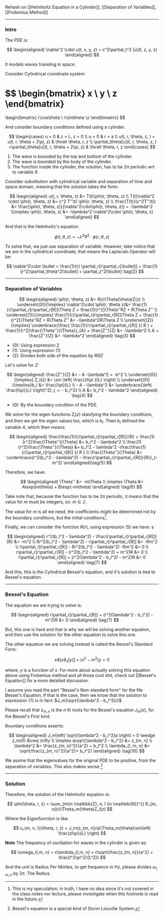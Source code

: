 Rehash on [[Helmholtz Equation in a Cylinder]], [[Separation of Variables]], [[Frobenius Method]]


---
### **Intro**

The PDE is: 

$$
\begin{aligned}
    \nabla^2 \cdot u(t, x, y, z)  = c^2\partial_t^2 [u](t, z, y, z)
\end{aligned}
$$

It models waves traveling in space. 

Consider Cylindrical coordinate system: 

$$
\begin{bmatrix}
    x \\ y \\ z
\end{bmatrix}
=
\begin{bmatrix}
    r\cos\theta \\ r\sin\theta \\z
\end{bmatrix}
$$

And consider boundary conditions defined using a cylinder. 

$$
\begin{cases}
    u = 0 & z = L, z = 0
    \\
    u = 0 & r = a
    \\
    u(t, r, \theta, z, ) = u(t, r, \theta + 2\pi, z) & \forall \theta, r, z 
    \\
    \partial_\theta[u](t, r, \theta, z, ) =\partial_\theta[u](t, r, \theta + 2\pi, z) & \forall \theta, r, z 
\end{cases}
$$

1. The wave is bounded by the top and bottom of the cylinder. 
2. The wave is bounded by the body of the cylinder. 
3. The function inside the cylinder, the solution, has to be $2\pi$ periodic wrt to variable $\theta$. 


Consider substitution with cylindrical variable and separation of time and space domain, meaning that the solution takes the form: 

$$
\begin{aligned}
    u(t, r, \theta, z) &= T(t)\phi(r, \theta, z)    
    \\
    T(t)\nabla^2 \cdot \phi(r, \theta, z) &= 
    c^2 T''(t) \phi(r, \theta, z)
    \\
    \frac{T(t)}{c^2T''(t)} &= \frac{\phi(r, \theta, z)}{\nabla^2\cdot\phi(r, \theta, z)} = -\lambda^2
    \\\implies 
    \phi(r, \theta, z) &= -\lambda^2 \nabla^2\cdot \phi(r, \theta, z)
\end{aligned}
$$

And that is the Helmholtz's equation.

$$
\phi(t, \theta, z) = -\lambda^2 \nabla^2\cdot \phi(r, \theta, z)
\tag{1}
$$

To solve that, we just use separation of variable. However, take notice that we are in the cylindrical coordinate, that means the Laplacian Operator will be: 

$$
\nabla^2\cdot \bullet = 
\frac{1}{r} \partial_r[r\partial_r[\bullet]]
+ 
\frac{1}{r^2}\partial_\theta^2[\bullet] + 
\partial_z^2[\bullet]
\tag{2}
$$

---
### **Separation of Variables**

$$
\begin{aligned}
    \phi(r, \theta, z) &= R(r)\Theta(\theta)Z(z)
    \\
    \underset{(0)}{\implies}
    \nabla^2\cdot \phi(r, \theta z)&= \frac{1}{r}\partial_r[r\partial_r[R]]\Theta Z + 
    \frac{1}{r^2}\Theta''RZ + 
    R\Theta Z''
    \\
    \underset{(1)}{\implies}
    \frac{1}{r}\partial_r[r\partial_r[R]]\Theta Z + 
    \frac{1}{r^2}\Theta''RZ + 
    R\Theta Z''
    &=
    -\lambda^2R\Theta Z
    \\
    \underset{(2)}{\implies}
    \underbrace{\frac{
        \frac{1}{r}\partial_r[r\partial_r[R]]
        }{
            R
        } + 
        \frac{1}{r^2}\frac{\Theta''}{\Theta}}_{A} + 
    \frac{Z''}{Z} &= -\lambda^2
    \\
    A + \frac{Z''}{Z} &= -\lambda^2
\end{aligned}
\tag{3}
$$

* (0): Using expression 2
* (1): Using expression (1)
* (2): Divides both side of the equation by $R\Theta Z$

Let's solve for $Z$: 

$$
\begin{aligned}
    \frac{Z''}{Z} &= - A -\lambda^2 = -b^2
    \\
    \underset{(0)}{\implies}
    Z_l(z) &= \sin \left(
        \frac{zl\pi  }{L}
    \right)
    \\
    \underset{(0)}{\implies}b_l &= \frac{l\pi}{L}
    \\
    - A - \lambda^2 &= \underbrace{\left(
        \frac{l\pi}{L}
    \right)^2}_{ =: - b_l^2}
    \\
    A &=  b_l^2 - \lambda^2
\end{aligned}
\tag{4}
$$

* (0): By the boundary condition of the PDE. 

We solve for the eigen functions $Z_l(z)$ staisfying the boundary conditions, and then we get the eigen values too, which is $b_l$. Then $b_l$ defined the variable $A$, which then means: 



$$
\begin{aligned}
    \frac{\frac{1}{r}\partial_r[r\partial_r[R]]}{R} + 
    \frac{1}{r^2}\frac{\Theta''}{\Theta}
    &= 
    b_l^2 - \lambda^2
    \\
    \frac{1}{r^2}\frac{\Theta''}{\Theta} &= b_l^2 - \lambda^2 -\frac{\frac{1}{r}\partial_r[r\partial_r[R]]
        }{
            R
        }
    \\
    \frac{\Theta''}{\Theta} &= 
    \underbrace{r^2(b_l^2 - \lambda^2) - \frac{r\partial_r[r\partial_r[R]]}{R}}_{-m^2}
\end{aligned}\tag{5}
$$

Therefore, we have: 

$$
\begin{aligned}
    \Theta'' &= -m\Theta    
    \\
    \implies
    \Theta &= A\exp(im\theta) + B\exp(-im\theta)
\end{aligned}
\tag{6}
$$

Take note that, because the function has to be $2\pi$ periodic, it means that the value for $m$ must be integers, so: $m \in \mathbb{Z}$. 

The value for $m$ is all we need, the coefficients might be determined not by the boundary conditions, but the initial conditions[^1]. 

Finally, we can consider the function $R(r)$, using expression (5) we have: s

$$
\begin{aligned}
    r^2(b_l^2 - \lambda^2) - \frac{r\partial_r[r\partial_r[R]]}{R} 
    &= -m^2
    \\
    Rr^2(b_l^2 - \lambda^2) - r\partial_r[r\partial_r[R]] &= -Rm^2
    \\
    r\partial_r[r\partial_r[R]] - Rr^2(b_l^2 - \lambda^2) -Rm^2 &= 0
    \\
    r\partial_r[r\partial_r[R]] - (r^2(b_l^2 - \lambda^2) + m^2)R &= 0
    \\
    r\partial_r[r\partial_r[R]] + (r^2(\lambda^2 - b_l^2) - m^2)R &= 0
\end{aligned}
\tag{7}
$$

And this, this is the Cylindrical Bessel's equation, and it's solution is tied to Bessel's equation. 

---
### **Bessel's Equation**

The equation we are trying to solve is: 

$$
\begin{aligned}
    r\partial_r[r\partial_r[R]] + (r^2(\lambda^2 - b_l^2) - m^2)R &= 0
\end{aligned}
\tag{7}
$$

But, this one is hard and that is why we will be solving another equation, and then use the solution for the other equation to solve this one. 

The other equation we are solving instead is called the Bessel's Standard Form: 

$$
x\partial[x\partial_x[y]] + (x^2 - m^2)y = 0
\tag{9}
$$

where, $y$ is a function of $x$. For more about actually solving this equation above using Frobenius method and all those cool shit, check out [[Bessel's Equation]] for a more detailed discussion. 

I assume you read the part "Bessel's Non-standard form" for the file Bessel's Equation, if that is the case, then we know that the solution to expression (7) is in fact: $J_m(\sqrt{\lambda^2 - b_l^2}r)$

Please recall that $z_{m, n}$ is the $n$ th roots for the Bessel's equation $J_m(x)$, for the Bessel's First kind. 

Boundary conditions asserts: 

$$
\begin{aligned}
    J_m\left(
        \sqrt{\lambda^2 - b_l^2}a
    \right) = 0 \wedge J_m(0) &\neq \infty    
    \\
    \implies 
    a\sqrt{\lambda^2 - b_l^2} &= z_{m, n}
    \\
    \lambda^2 &= \frac{z_{m, n}^2}{a^2} + b_l^2
    \\
    \lambda_{l, m, n} &= \sqrt{\frac{z_{m, n}^2}{a^2}+ b_l^2}
\end{aligned}
\tag{10}
$$

We assme that the eigenvalues for the original PDE to be positive, from the separation of variables. This also makes sense [^2]

---
### **Solution** 

Therefore, the solution of the Helmholtz equation is: 

$$
\phi(\theta, r, z) = \sum_{m\in \mathbb{Z}, n, l \in \mathbb{N}}^{}
    R_{m, n}(r)\Theta_m(\theta)Z_l(z)
$$

Where the Eigenfunction is like: 

$$
u_{m, n, l}(\theta, r, z) = J_m(z_{m, n}/a)\Theta_m(\theta)\sin\left(
    \frac{zl\pi}{L}
\right)
$$

**Note**
The frequency of oscillation for waves in the cylinder is given as: 

$$
\omega_{l,m, n} = c\lambda_{l,m, n} = c\sqrt{\frac{z_{m, n}}{a^2} + \frac{l^2\pi^2}{L^2}}
$$

And the unit is Radius Per Minites, to get frequence in Hz, please divides $\omega_{l,m, n}$ by $2\pi$. The Radius. 


[^1]: This is my speculation, in truth, I have no idea since it's not covered in the class notes nor lecture, please investigate when this footnote is read in the future. 
[^2]: Bessel's equation is a special kind of Sturm Loiuville System. 
